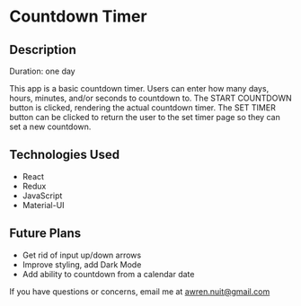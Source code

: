 # Countdown Timer

## Description
Duration: one day

This app is a basic countdown timer. Users can enter how many days, hours, minutes, and/or seconds to countdown to. The START COUNTDOWN button is clicked, rendering the actual countdown timer. The SET TIMER button can be clicked to return the user to the set timer page so they can set a new countdown.

## Technologies Used
- React
- Redux
- JavaScript
- Material-UI

## Future Plans
- Get rid of input up/down arrows
- Improve styling, add Dark Mode
- Add ability to countdown from a calendar date

If you have questions or concerns, email me at awren.nuit@gmail.com
